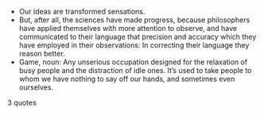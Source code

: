  - Our ideas are transformed sensations.
 - But, after all, the sciences have made progress, because philosophers have applied themselves with more attention to observe, and have communicated to their language that precision and accuracy which they have employed in their observations: In correcting their language they reason better.
 - Game, noun: Any unserious occupation designed for the relaxation of busy people and the distraction of idle ones. It’s used to take people to whom we have nothing to say off our hands, and sometimes even ourselves.

3 quotes